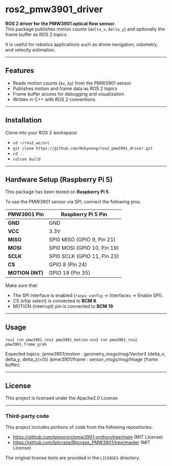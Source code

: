 # ros2_pmw3901_driver
**ROS 2 driver for the PMW3901 optical flow sensor**.  
This package publishes motion counts (`delta_x`, `delta_y`) and optionally the frame buffer as ROS 2 topics.

It is useful for robotics applications such as drone navigation, odometry, and velocity estimation.

---

## Features
- Reads motion counts (`Δx`, `Δy`) from the PMW3901 sensor
- Publishes motion and frame data as ROS 2 topics
- Frame buffer access for debugging and visualization
- Written in C++ with ROS 2 conventions

---

## Installation
Clone into your ROS 2 workspace:

- `cd ~/ros2_ws/src`
- `git clone https://github.com/Hohyeong/ros2_pmw3901_driver.git`
- `cd ..`
- `colcon build`

---

## Hardware Setup (Raspberry Pi 5)

This package has been tested on **Raspberry Pi 5**.

To use the PMW3901 sensor via SPI, connect the following pins:

| PMW3901 Pin | Raspberry Pi 5 Pin |
|-------------|--------------------|
| **GND**     | GND                |
| **VCC**     | 3.3V               |
| **MISO**    | SPI0 MISO (GPIO 9, Pin 21) |
| **MOSI**    | SPI0 MOSI (GPIO 10, Pin 19) |
| **SCLK**    | SPI0 SCLK (GPIO 11, Pin 23) |
| **CS**      | GPIO 8 (Pin 24) |
| **MOTION (INT)** | GPIO 19 (Pin 35) |

Make sure that:
- The SPI interface is enabled (`raspi-config` → Interfaces → Enable SPI).  
- CS (chip select) is connected to **BCM 8**.  
- MOTION (interrupt) pin is connected to **BCM 19**.

---

## Usage
`ros2 run pmw3901_ros2 pmw3901_motion`
`ros2 run pmw3901_ros2 pmw3901_frame_grab`

Expected topics:
/pmw3901/motion : geometry_msgs/msg/Vector3 (delta_x, delta_y, delta_z(=0))
/pmw3901/frame : sensor_msgs/msg/Image (frame buffer)

---

## License
This project is licensed under the Apache2.0 License.

---

### Third-party code
This project includes portions of code from the following repositories:
- https://github.com/pimoroni/pmw3901-python/tree/main (MIT License)
- https://github.com/bitcraze/Bitcraze_PMW3901/tree/master (MIT License)

The original license texts are provided in the `LICENSES` directory.
